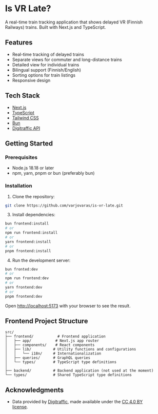 # Is VR Late?

A real-time train tracking application that shows delayed VR (Finnish Railways) trains. Built with Next.js and TypeScript.

## Features

- Real-time tracking of delayed trains
- Separate views for commuter and long-distance trains
- Detailed view for individual trains
- Bilingual support (Finnish/English)
- Sorting options for train listings
- Responsive design

## Tech Stack

- [Next.js](https://nextjs.org/)
- [TypeScript](https://www.typescriptlang.org/)
- [Tailwind CSS](https://tailwindcss.com/)
- [Bun](https://bun.sh/)
- [Digitraffic API](https://www.digitraffic.fi/rautatieliikenne/)

## Getting Started

### Prerequisites

- Node.js 18.18 or later
- npm, yarn, pnpm or bun (preferably bun)

### Installation

1. Clone the repository:
```bash
git clone https://github.com/varjovaras/is-vr-late.git
```

3. Install dependencies:
```bash
bun frontend:install
# or
npm run frontend:install
# or
yarn frontend:install
# or
pnpm frontend:install
```

4. Run the development server:
```bash
bun fronted:dev
# or
npm run frontend:dev
# or
yarn frontend:dev
# or
pnpm frontend:dev
```

Open [http://localhost:5173](http://localhost:5173) with your browser to see the result.

## Frontend Project Structure

```
src/
├── frontend/           # Frontend application
│   ├── app/           # Next.js app router
│   ├── components/    # React components
│   ├── lib/          # Utility functions and configurations
│   │   └── i18n/     # Internationalization
│   ├── queries/      # GraphQL queries
│   └── types/        # TypeScript type definitions
│
├── backend/          # Backend application (not used at the moment)
└── types/            # Shared TypeScript type definitions
```


## Acknowledgments

- Data provided by [Digitraffic](https://www.digitraffic.fi/), made available under the [CC 4.0 BY license](https://creativecommons.org/licenses/by/4.0/).
